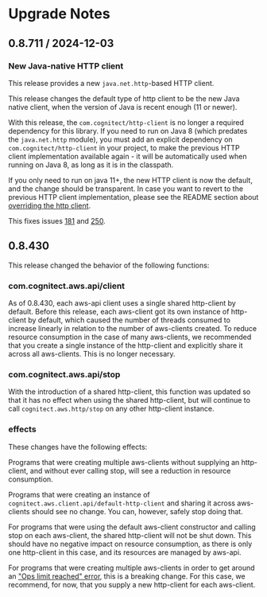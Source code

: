 # Upgrade Notes

## 0.8.711 / 2024-12-03

### New Java-native HTTP client

This release provides a new `java.net.http`-based HTTP client.

This release changes the default type of http client to be the new Java
native client, when the version of Java is recent enough (11 or newer).

With this release, the `com.cognitect/http-client` is no longer
a required dependency for this library. If you need to run on Java 8
(which predates the `java.net.http` module), you must add an explicit
dependency on `com.cognitect/http-client` in your project, to make the
previous HTTP client implementation available again - it will be
automatically used when running on Java 8, as long as it is in the
classpath.

If you only need to run on java 11+, the new HTTP client is now the
default, and the change should be transparent. In case you want to
revert to the previous HTTP client implementation, please see the
README section about [overriding the http
client](README.md#overriding-the-http-client).

This fixes issues
[181](https://github.com/cognitect-labs/aws-api/issues/181) and
[250](https://github.com/cognitect-labs/aws-api/issues/250).

## 0.8.430

This release changed the behavior of the following functions:

### com.cognitect.aws.api/client

As of 0.8.430, each aws-api client uses a single shared http-client by
default.  Before this release, each aws-client got its own instance of
http-client by default, which caused the number of threads consumed to
increase linearly in relation to the number of aws-clients created.
To reduce resource consumption in the case of many aws-clients, we
recommended that you create a single instance of the http-client and
explicitly share it across all aws-clients. This is no longer
necessary.

### com.cognitect.aws.api/stop

With the introduction of a shared http-client, this function was
updated so that it has no effect when using the shared http-client,
but will continue to call `cognitect.aws.http/stop` on any other
http-client instance.

### effects

These changes have the following effects:

Programs that were creating multiple aws-clients without supplying
an http-client, and without ever calling stop, will see a reduction
in resource consumption.

Programs that were creating an instance of
`cognitect.aws.client.api/default-http-client` and sharing it across
aws-clients should see no change. You can, however, safely stop doing
that.

For programs that were using the default aws-client constructor and
calling stop on each aws-client, the shared http-client will not be
shut down. This should have no negative impact on resource consumption,
as there is only one http-client in this case, and its resources are
managed by aws-api.

For programs that were creating multiple aws-clients in order to get
around an ["Ops limit reached"
error](https://github.com/cognitect-labs/aws-api/issues/98), this is a
breaking change. For this case, we recommend, for now, that you supply
a new http-client for each aws-client.
